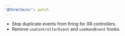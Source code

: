 ```yaml
---
'@threlte/xr': patch
---
```


- Stop duplicate events from firing for XR controllers.
- Remove `useControllerEvent` and `useHandEvent` hooks.
